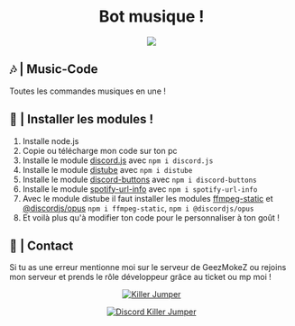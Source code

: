 <div align="center">
  <h1>Bot musique !</h1>
  <p>
      <img src="https://media.discordapp.net/attachments/823662921367158794/850320710181715978/unknown.png" target="_blank"/>
  </p>
</div>

## 🎶 | Music-Code

Toutes les commandes musiques en une !


## 📂 | Installer les modules !

1. Installe node.js
2. Copie ou télécharge mon code sur ton pc
3. Installe le module [discord.js](https://discord.js.org/#/) avec `npm i discord.js`
4. Installe le module [distube](https://www.npmjs.com/package/distube) avec `npm i distube`
5. Installe le module [discord-buttons](https://www.npmjs.com/package/discord-buttons) avec `npm i discord-buttons`
6. Installe le module [spotify-url-info](https://www.npmjs.com/package/spotify-url-info) avec `npm i spotify-url-info`
6. Avec le module distube il faut installer les modules [ffmpeg-static](https://www.npmjs.com/package/ffmpeg-static) et [@discordjs/opus](https://www.npmjs.com/package/@discordjs/opus) `npm i ffmpeg-static`, `npm i @discordjs/opus`
7. Et voilà plus qu'à modifier ton code pour le personnaliser à ton goût !


## 👥 | Contact

Si tu as une erreur mentionne moi sur le serveur de GeezMokeZ ou rejoins mon serveur et prends le rôle développeur grâce au ticket ou mp moi !

<div align="center">
  <p>
    <a href="https://www.youtube.com/channel/UCFJDHPs7eT60mR3WcqrzzAA" target="_blank"><img src="https://media.discordapp.net/attachments/823662921367158794/850311629710295060/killer_jumper_logo.jpg" alt="Killer Jumper"/></a>
  </p>
  <p>
    <a href="https://discord.gg/bZ6FP2WxsY" target="_blank"><img src="https://media.discordapp.net/attachments/823662921367158794/850313354479665152/unknown.png" alt="Discord Killer Jumper"/></a>
  </p>
</div>
